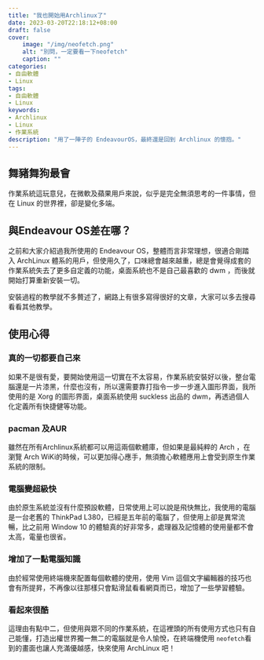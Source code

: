 ```yaml
---
title: "我也開始用Archlinux了"
date: 2023-03-20T22:18:12+08:00
draft: false
cover:
    image: "/img/neofetch.png"
    alt: "別問，一定要看一下neofetch"
    caption: ""
categories: 
- 自由軟體
- Linux
tags: 
- 自由軟體
- Linux
keywords:
- Archlinux
- Linux
- 作業系統
description: "用了一陣子的 EndeavourOS，最終還是回到 Archlinux 的懷抱。"
---
```

## 舞豬舞狗最會
作業系統這玩意兒，在微軟及蘋果用戶來說，似乎是完全無須思考的一件事情，但在 Linux 的世界裡，卻是變化多端。
## 與Endeavour OS差在哪？
之前和大家介紹過我所使用的 Endeavour OS，整體而言非常理想，很適合剛踏入 ArchLinux 體系的用戶，但使用久了，口味總會越來越重，總是會覺得成套的作業系統失去了更多自定義的功能，桌面系統也不是自己最喜歡的 dwm ，而後就開始打算重新安裝一切。

安裝過程的教學就不多贅述了，網路上有很多寫得很好的文章，大家可以多去搜尋看看其他教學。

## 使用心得

### 真的一切都要自己來
如果不是很有愛，要開始使用這一切實在不太容易，作業系統安裝好以後，整台電腦還是一片漆黑，什麼也沒有，所以還需要靠打指令一步一步進入圖形界面，我所使用的是 Xorg 的圖形界面，桌面系統使用 suckless 出品的 dwm，再透過個人化定義所有快捷健等功能。

### pacman 及AUR
雖然在所有Archlinux系統都可以用這兩個軟體庫，但如果是最純粹的 Arch ，在瀏覽 Arch WiKi的時候，可以更加得心應手，無須擔心軟體應用上會受到原生作業系統的限制。

### 電腦變超級快
由於原生系統並沒有什麼預設軟體，日常使用上可以說是飛快無比，我使用的電腦是一台老舊的 ThinkPad L380，已經是五年前的電腦了，但使用上卻是異常流暢，比之前用 Window 10 的體驗真的好非常多，處理器及記憶體的使用量都不會太高，電量也很省。

### 增加了一點電腦知識
由於經常使用終端機來配置每個軟體的使用，使用 Vim 這個文字編輯器的技巧也會有所提昇，不再像以往那樣只會點滑鼠看看網頁而已，增加了一些學習體驗。

### 看起來很酷
這理由有點中二，但使用與眾不同的作業系統，在這裡頭的所有使用方式也只有自己能懂，打造出權世界獨一無二的電腦就是令人愉悅，在終端機使用 `neofetch`看到的畫面也讓人充滿優越感，快來使用 ArchLinux 吧！